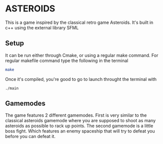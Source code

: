 # ASTEROIDS

This is a game inspired by the classical retro game Asteroids. It's built in c++ using the external library SFML

## Setup

It can be run either through Cmake, or using a regular make command.
For regular makefile command type the following in the terminal

```bash
make
```

Once it's compiled, you're good to go to launch throught the terminal with

```
./main
```

## Gamemodes

The game features 2 different gamemodes. First is very similar to the classical asteroids gamemode where you are supposed to shoot as many asteroids as possible to rack up points. The second gamemode is a little boss fight. Which features an enemy spaceship that will try to defeat you before you can defeat it.

